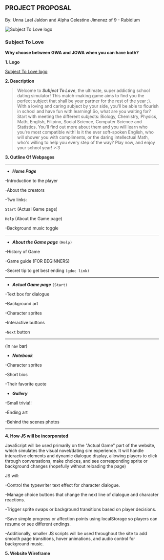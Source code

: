 ## **PROJECT PROPOSAL**
By: Unna Lael Jaldon and Alpha Celestine Jimenez of 9 - Rubidium

 ![Subject To Love logo]([https://media.discordapp.net/attachments/1279016178316083271/1432669328792092783/image.png?ex=6901e4c9&is=69009349&hm=99cd6dc1b41f8db9ab7884b448b18365c37ec7b6e1ca6ea5f9983815774f638a&=&format=webp&quality=lossless&width=929&height=780](https://media.discordapp.net/attachments/1155783555822141502/1432977222007914527/Pink_Cream_Sweet_Cute_Illustrative_Cupcake_Brand_Logo_1200_x_1000_px_1200_x_500_px.png?ex=69030389&is=6901b209&hm=0ece857febee3344bd0f35b1a4485019e12405c70041ac01989ebf122195c8c8&=&format=webp&quality=lossless&width=1350&height=563))

   ### **Subject To Love**
**Why choose between GWA and JOWA when you can have both?**

**1. Logo**

 [Subject To Love logo](https://media.discordapp.net/attachments/1279016178316083271/1432669328792092783/image.png?ex=6901e4c9&is=69009349&hm=99cd6dc1b41f8db9ab7884b448b18365c37ec7b6e1ca6ea5f9983815774f638a&=&format=webp&quality=lossless&width=929&height=780)

**2. Description**
> Welcome to ***Subject To Love***, the ultimate, super addicting school dating simulator! This match-making game aims to find you the perfect subject that shall be your partner for the rest of the year ;). With a loving and caring subject by your side, you'll be able to flourish in school and have fun with learning! So, what are you waiting for?
> Start with meeting the different subjects: Biology, Chemistry, Physics, Math, English, Filipino, Social Science, Computer Science and Statistics. You'll find out more about them  and you will learn who you're most compatible with! Is it the ever soft-spoken English, who will shower you with compliments, or the daring intellectual Math, who's willing to help you every step of the way? Play now, and enjoy your school year! >:3

**3. Outline Of Webpages** 

-----------------------------------------

* ***Home Page***

-Introduction to the player 

-About the creators 

-Two links: 

`Start` (Actual Game page)

`Help` (About the Game page)

-Background music toggle

----------------------------------------

* ***About the Game page***  `(Help)`

-History of Game

-Game guide (FOR BEGINNERS) 

-Secret tip to get best ending ` (gdoc link) `

-----------------------------------------

* ***Actual Game page*** `(Start)`

-Text box for dialogue

-Background art 

-Character sprites 

-Interactive buttons 

-`Next` button 

--------------------------------------
(in `nav` bar)

* ***Notebook*** 

-Character sprites 

-Short bios 

-Their favorite quote 


* ***Gallery*** 

-Small trivia!! 

-Ending art

-Behind the scenes photos

-----------------------------------------

**4. How JS will be incorporated**

JavaScript will be used primarily on the "Actual Game" part of the website, which simulates the visual novel/dating sim experience. It will handle interactive elements and dynamic dialogue display, allowing players to click through conversations, make choices, and see corresponding sprite or background changes (hopefully without reloading the page)

JS will:

-Control the typewriter text effect for character dialogue.

-Manage choice buttons that change the next line of dialogue and character reactions.

-Trigger sprite swaps or background transitions based on player decisions.

-Save simple progress or affection points using localStorage so players can resume or see different endings.

-Additionally, smaller JS scripts will be used throughout the site to add smooth page transitions, hover animations, and audio control for background music.

**5. Website Wireframe**


